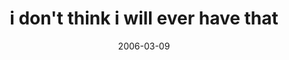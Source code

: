 ---
layout: base.njk
title : 'i don&#39;t think i will ever have that' 
view_title : 'i don&#39;t think i will ever have that' 
year : '2006' 
date : '2006-03-09' 
img_file : '/drawing/idontthinkiwilleverhavethat.png' 
html_file : 'idontthinkiwilleverhavethat' 
next_html : 'sometimesidothis.html' 
year_order : '104' 
permalink : "title/{{html_file}}.html"
---